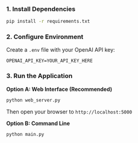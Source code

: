 
### 1. Install Dependencies
```bash
pip install -r requirements.txt
```

### 2. Configure Environment
Create a `.env` file with your OpenAI API key:
```
OPENAI_API_KEY=YOUR_API_KEY_HERE
```

### 3. Run the Application

**Option A: Web Interface (Recommended)**
```bash
python web_server.py
```
Then open your browser to `http://localhost:5000`

**Option B: Command Line**
```bash
python main.py
```
